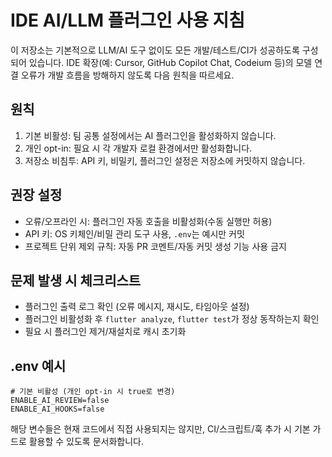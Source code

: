 # IDE AI/LLM 플러그인 사용 지침

이 저장소는 기본적으로 LLM/AI 도구 없이도 모든 개발/테스트/CI가 성공하도록 구성되어 있습니다. IDE 확장(예: Cursor, GitHub Copilot Chat, Codeium 등)의 모델 연결 오류가 개발 흐름을 방해하지 않도록 다음 원칙을 따르세요.

## 원칙

1. 기본 비활성: 팀 공통 설정에서는 AI 플러그인을 활성화하지 않습니다.
2. 개인 opt-in: 필요 시 각 개발자 로컬 환경에서만 활성화합니다.
3. 저장소 비침투: API 키, 비밀키, 플러그인 설정은 저장소에 커밋하지 않습니다.

## 권장 설정

- 오류/오프라인 시: 플러그인 자동 호출을 비활성화(수동 실행만 허용)
- API 키: OS 키체인/비밀 관리 도구 사용, `.env`는 예시만 커밋
- 프로젝트 단위 제외 규칙: 자동 PR 코멘트/자동 커밋 생성 기능 사용 금지

## 문제 발생 시 체크리스트

- 플러그인 출력 로그 확인 (오류 메시지, 재시도, 타임아웃 설정)
- 플러그인 비활성화 후 `flutter analyze`, `flutter test`가 정상 동작하는지 확인
- 필요 시 플러그인 제거/재설치로 캐시 초기화

## .env 예시

```env
# 기본 비활성 (개인 opt-in 시 true로 변경)
ENABLE_AI_REVIEW=false
ENABLE_AI_HOOKS=false
```

해당 변수들은 현재 코드에서 직접 사용되지는 않지만, CI/스크립트/훅 추가 시 기본 가드로 활용할 수 있도록 문서화합니다.


